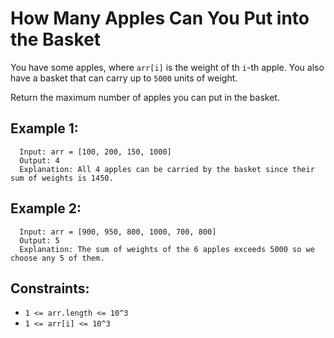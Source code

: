 How Many Apples Can You Put into the Basket
===========================================

You have some apples, where `arr[i]` is the weight of th `i`-th apple. You also have a basket that can carry up to
`5000` units of weight.

Return the maximum number of apples you can put in the basket.

## Example 1:
```
  Input: arr = [100, 200, 150, 1000]
  Output: 4
  Explanation: All 4 apples can be carried by the basket since their sum of weights is 1450.
```

## Example 2:
```
  Input: arr = [900, 950, 800, 1000, 700, 800]
  Output: 5
  Explanation: The sum of weights of the 6 apples exceeds 5000 so we choose any 5 of them.
```

## Constraints:
- `1 <= arr.length <= 10^3`
- `1 <= arr[i] <= 10^3`
